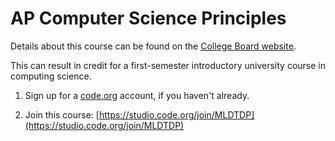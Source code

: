 # AP Computer Science Principles

Details about this course can be found on the [College Board website](https://apstudents.collegeboard.org/courses/ap-computer-science-principles).

This can result in credit for a first-semester introductory university course in computing science.

1. Sign up for a [code.org](https://code.org/) account, if you haven't already.

2. Join this course: [https://studio.code.org/join/MLDTDP](https://studio.code.org/join/MLDTDP)